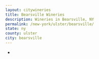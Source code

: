 ```yaml
---
layout: citywineries
title: Bearsville Wineries
description: Wineries in Bearsville, NY
permalink: /new-york/ulster/bearsville/
state: ny
county: ulster
city: bearsville
---
```

-
